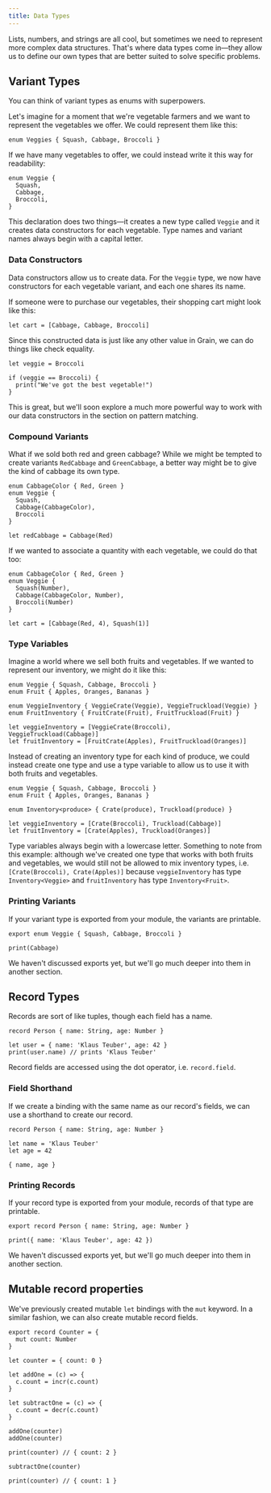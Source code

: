 ```yaml
---
title: Data Types
---
```


Lists, numbers, and strings are all cool, but sometimes we need to represent more complex data structures. That's where data types come in—they allow us to define our own types that are better suited to solve specific problems.

## Variant Types

You can think of variant types as enums with superpowers.

Let's imagine for a moment that we're vegetable farmers and we want to represent the vegetables we offer. We could represent them like this:

```grain
enum Veggies { Squash, Cabbage, Broccoli }
```

If we have many vegetables to offer, we could instead write it this way for readability:

```grain
enum Veggie {
  Squash,
  Cabbage,
  Broccoli,
}
```

This declaration does two things—it creates a new type called `Veggie` and it creates data constructors for each vegetable. Type names and variant names always begin with a capital letter.

### Data Constructors

Data constructors allow us to create data. For the `Veggie` type, we now have constructors for each vegetable variant, and each one shares its name.

If someone were to purchase our vegetables, their shopping cart might look like this:

```grain
let cart = [Cabbage, Cabbage, Broccoli]
```

Since this constructed data is just like any other value in Grain, we can do things like check equality.

```grain
let veggie = Broccoli

if (veggie == Broccoli) {
  print("We've got the best vegetable!")
}
```

This is great, but we'll soon explore a much more powerful way to work with our data constructors in the section on pattern matching.

### Compound Variants

What if we sold both red and green cabbage? While we might be tempted to create variants `RedCabbage` and `GreenCabbage`, a better way might be to give the kind of cabbage its own type.

```grain
enum CabbageColor { Red, Green }
enum Veggie {
  Squash,
  Cabbage(CabbageColor),
  Broccoli
}

let redCabbage = Cabbage(Red)
```

If we wanted to associate a quantity with each vegetable, we could do that too:

```grain
enum CabbageColor { Red, Green }
enum Veggie {
  Squash(Number),
  Cabbage(CabbageColor, Number),
  Broccoli(Number)
}

let cart = [Cabbage(Red, 4), Squash(1)]
```

### Type Variables

Imagine a world where we sell both fruits and vegetables. If we wanted to represent our inventory, we might do it like this:

```grain
enum Veggie { Squash, Cabbage, Broccoli }
enum Fruit { Apples, Oranges, Bananas }

enum VeggieInventory { VeggieCrate(Veggie), VeggieTruckload(Veggie) }
enum FruitInventory { FruitCrate(Fruit), FruitTruckload(Fruit) }

let veggieInventory = [VeggieCrate(Broccoli), VeggieTruckload(Cabbage)]
let fruitInventory = [FruitCrate(Apples), FruitTruckload(Oranges)]
```

Instead of creating an inventory type for each kind of produce, we could instead create one type and use a type variable to allow us to use it with both fruits and vegetables.

```grain
enum Veggie { Squash, Cabbage, Broccoli }
enum Fruit { Apples, Oranges, Bananas }

enum Inventory<produce> { Crate(produce), Truckload(produce) }

let veggieInventory = [Crate(Broccoli), Truckload(Cabbage)]
let fruitInventory = [Crate(Apples), Truckload(Oranges)]
```

Type variables always begin with a lowercase letter. Something to note from this example: although we've created one type that works with both fruits and vegetables, we would still not be allowed to mix inventory types, i.e. `[Crate(Broccoli), Crate(Apples)]` because `veggieInventory` has type `Inventory<Veggie>` and `fruitInventory` has type `Inventory<Fruit>`.

### Printing Variants

If your variant type is exported from your module, the variants are printable.

```grain
export enum Veggie { Squash, Cabbage, Broccoli }

print(Cabbage)
```

We haven't discussed exports yet, but we'll go much deeper into them in another section.

## Record Types

Records are sort of like tuples, though each field has a name.

```grain
record Person { name: String, age: Number }

let user = { name: 'Klaus Teuber', age: 42 }
print(user.name) // prints 'Klaus Teuber'
```

Record fields are accessed using the dot operator, i.e. `record.field`.

### Field Shorthand

If we create a binding with the same name as our record's fields, we can use a shorthand to create our record.

```grain
record Person { name: String, age: Number }

let name = 'Klaus Teuber'
let age = 42

{ name, age }
```

### Printing Records

If your record type is exported from your module, records of that type are printable.

```grain
export record Person { name: String, age: Number }

print({ name: 'Klaus Teuber', age: 42 })
```

We haven't discussed exports yet, but we'll go much deeper into them in another section.

## Mutable record properties

We've previously created mutable `let` bindings with the `mut` keyword. In a similar fashion, we can also create mutable record fields.

```grain
export record Counter = {
  mut count: Number
}

let counter = { count: 0 }

let addOne = (c) => {
  c.count = incr(c.count)
}

let subtractOne = (c) => {
  c.count = decr(c.count)
}

addOne(counter)
addOne(counter)

print(counter) // { count: 2 }

subtractOne(counter)

print(counter) // { count: 1 }
```
